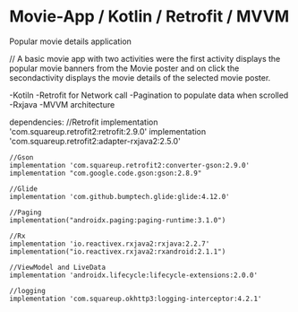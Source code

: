 # Movie-App / Kotlin / Retrofit / MVVM
Popular movie details application

// A basic movie app with two activities were the first activity displays the popular movie banners from the Movie poster and on click the secondactivity displays the movie details of the selected movie poster.


-Kotiln
-Retrofit for Network call
-Pagination to populate data when scrolled
-Rxjava 
-MVVM architecture

dependencies:
  //Retrofit
    implementation 'com.squareup.retrofit2:retrofit:2.9.0'
    implementation 'com.squareup.retrofit2:adapter-rxjava2:2.5.0'

    //Gson
    implementation 'com.squareup.retrofit2:converter-gson:2.9.0'
    implementation "com.google.code.gson:gson:2.8.9"

    //Glide
    implementation 'com.github.bumptech.glide:glide:4.12.0'

    //Paging
    implementation("androidx.paging:paging-runtime:3.1.0")

    //Rx
    implementation 'io.reactivex.rxjava2:rxjava:2.2.7'
    implementation("io.reactivex.rxjava2:rxandroid:2.1.1")

    //ViewModel and LiveData
    implementation 'androidx.lifecycle:lifecycle-extensions:2.0.0'

    //logging
    implementation 'com.squareup.okhttp3:logging-interceptor:4.2.1'
